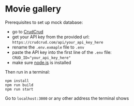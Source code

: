 # Movie gallery

Prerequisites to set up mock database:
- go to [CrudCrud](https://crudcrud.com/)
- get your API key from the provided url: `https://crudcrud.com/api/your_api_key_here`
- rename the `.env.exmaple` file to `.env`
- paste the API key into the first line of the `.env` file: `CRUD_ID="your_api_key_here"` 
- make sure [node.js](https://nodejs.org/) is installed

Then run in a terminal:

```
npm install
npm run build
npm run start
```

Go to `localhost:3000` or any other address the terminal shows
